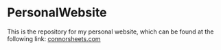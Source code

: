 # PersonalWebsite
This is the repository for my personal website, which can be found at the following link: [connorsheets.com](http://connorsheets.com)
